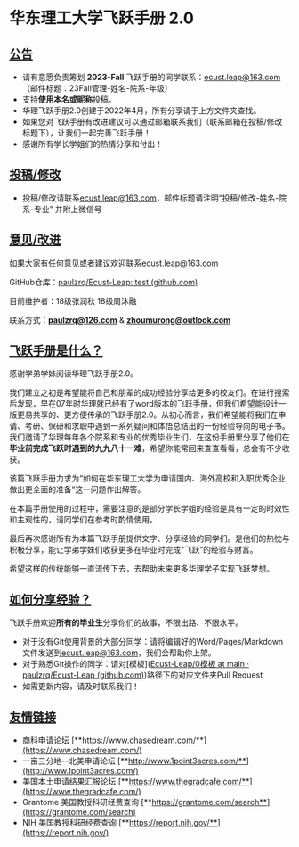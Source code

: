 # 华东理工大学飞跃手册 2.0

## <u>公告</u>

- 请有意愿负责筹划 **2023-Fall** 飞跃手册的同学联系：[ecust.leap@163.com](mailto:ecust.leap@163.com)（邮件标题：23Fall管理-姓名-院系-年级）
- 支持**使用本名或昵称**投稿。
- 华理飞跃手册2.0创建于2022年4月，所有分享请于上方文件夹查找。
- 如果您对飞跃手册有改进建议可以通过邮箱联系我们（联系邮箱在投稿/修改标题下），让我们一起完善飞跃手册！
- 感谢所有学长学姐们的热情分享和付出！

## <u>投稿/修改</u>

- 投稿/修改请联系[ecust.leap@163.com](mailto:ecust.leap@163.com)，邮件标题请注明“投稿/修改-姓名-院系-专业” 并附上微信号

## <u>意见/改进</u>

如果大家有任何意见或者建议欢迎联系[ecust.leap@163.com](mailto:ecust.leap@163.com)

GitHub仓库：[paulzrq/Ecust-Leap: test (github.com)](https://github.com/paulzrq/Ecust-Leap)

目前维护者：18级张润秋 18级周沐融

联系方式：**paulzrq@126.com** & [**zhoumurong@outlook.com**](mailto:zhoumurong@outlook.com)

## <u>飞跃手册是什么？</u>

感谢学弟学妹阅读华理飞跃手册2.0。

我们建立之初是希望能将自己和朋辈的成功经验分享给更多的校友们。在进行搜索后发现，早在07年时华理就已经有了word版本的飞跃手册，但我们希望能设计一版更易共享的、更方便传承的飞跃手册2.0。从初心而言，我们希望能将我们在申请、考研、保研和求职中遇到一系列疑问和体悟总结出的一份经验导向的电子书。我们邀请了华理每年各个院系和专业的优秀毕业生们，在这份手册里分享了他们在**毕业前完成飞跃时遇到的九九八十一难**，希望你能常回来查查看看，总会有不少收获。

该篇飞跃手册力求为“如何在华东理工大学为申请国内、海外高校和入职优秀企业做出更全面的准备”这一问题作出解答。

在本篇手册使用的过程中，需要注意的是部分学长学姐的经验是具有一定的时效性和主观性的，请同学们在参考时酌情使用。

最后再次感谢所有为本篇飞跃手册提供文字、分享经验的同学们。是他们的热忱与积极分享，能让学弟学妹们收获更多在毕业时完成“飞跃”的经验与财富。

希望这样的传统能够一直流传下去，去帮助未来更多华理学子实现飞跃梦想。

## **<u>如何分享经验？</u>**

飞跃手册欢迎**所有的毕业生**分享你们的故事，不限出路、不限水平。

- 对于没有Git使用背景的大部分同学：请将编辑好的Word/Pages/Markdown文件发送到[ecust.leap@163.com](mailto:ecust.leap@163.com)，我们会帮助你上架。
- 对于熟悉Git操作的同学：请对[模板]([Ecust-Leap/0模板 at main · paulzrq/Ecust-Leap (github.com)](https://github.com/paulzrq/Ecust-Leap/tree/main/0模板))路径下的对应文件夹Pull Request
- 如需更新内容，请及时联系我们！

## <u>**友情链接**</u>

- 商科申请论坛 [**https://www.chasedream.com/**](https://www.chasedream.com/)
- 一亩三分地--北美申请论坛 [**http://www.1point3acres.com/**](http://www.1point3acres.com/)
- 美国本土申请结果汇报论坛 [**https://www.thegradcafe.com/**](https://www.thegradcafe.com/)
- Grantome 美国教授科研经费查询 [**https://grantome.com/search**](https://grantome.com/search)
- NIH 美国教授科研经费查询 [**https://report.nih.gov/**](https://report.nih.gov/)
